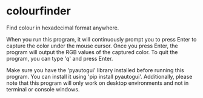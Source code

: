 # colourfinder
Find colour in hexadecimal format anywhere.

When you run this program, it will continuously prompt you to press Enter to capture the color under the mouse cursor. Once you press Enter, the program will output the RGB values of the captured color. To quit the program, you can type 'q' and press Enter.

Make sure you have the 'pyautogui' library installed before running this program. You can install it using 'pip install pyautogui'. Additionally, please note that this program will only work on desktop environments and not in terminal or console windows.
